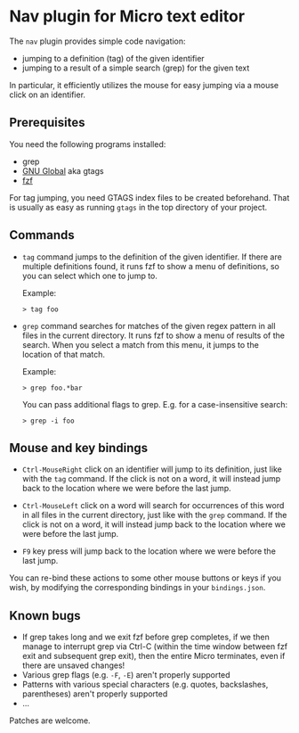 # Nav plugin for Micro text editor

The `nav` plugin provides simple code navigation:

* jumping to a definition (tag) of the given identifier
* jumping to a result of a simple search (grep) for the given text

In particular, it efficiently utilizes the mouse for easy jumping via a
mouse click on an identifier.

## Prerequisites

You need the following programs installed:

* grep
* [GNU Global](https://www.gnu.org/software/global/global.html) aka gtags
* [fzf](https://github.com/junegunn/fzf)

For tag jumping, you need GTAGS index files to be created beforehand.
That is usually as easy as running `gtags` in the top directory of your
project.

## Commands

* `tag` command jumps to the definition of the given identifier. If
  there are multiple definitions found, it runs fzf to show a menu of
  definitions, so you can select which one to jump to.

  Example:

  ```
  > tag foo
  ```

* `grep` command searches for matches of the given regex pattern in all
  files in the current directory. It runs fzf to show a menu of results
  of the search. When you select a match from this menu, it jumps to the
  location of that match.

  Example:

  ```
  > grep foo.*bar
  ```

  You can pass additional flags to grep. E.g. for a case-insensitive
  search:

  ```
  > grep -i foo
  ```

## Mouse and key bindings

* `Ctrl-MouseRight` click on an identifier will jump to its definition,
  just like with the `tag` command. If the click is not on a word, it
  will instead jump back to the location where we were before the last
  jump.

* `Ctrl-MouseLeft` click on a word will search for occurrences of this
  word in all files in the current directory, just like with the `grep`
  command. If the click is not on a word, it will instead jump back to
  the location where we were before the last jump.

* `F9` key press will jump back to the location where we were before the
  last jump.

You can re-bind these actions to some other mouse buttons or keys if you
wish, by modifying the corresponding bindings in your `bindings.json`.

## Known bugs

* If grep takes long and we exit fzf before grep completes, if we then
  manage to interrupt grep via Ctrl-C (within the time window between
  fzf exit and subsequent grep exit), then the entire Micro terminates,
  even if there are unsaved changes!
* Various grep flags (e.g. `-F`, `-E`) aren't properly supported
* Patterns with various special characters (e.g. quotes, backslashes,
  parentheses) aren't properly supported
* ...

Patches are welcome.
